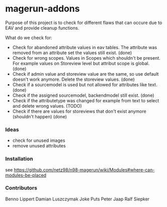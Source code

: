 # magerun-addons

Purpose of this project is to check for different flaws that can occure due to EAV and provide cleanup functions.

What do we check for:
* Check for abandoned attribute values in eav tables. The attribute was removed from an attribute set the values still exist. (done)
* Check for wrong scopes. Values in Scopes which shouldn't be present. For example values on Storeview level but attribut scope is global. (done)
* Check if admin value and storeview value are the same, so use default doesn't work anymore. Delete the storeview values. (done)
* Check if a sourcemodel is used but not allowed for attributes like text. (done)
* Check if the assigned sourcemodel, backendmodel still exist. (done)
* Check if the attributetype was changed for example from text to select and delete wrong values. (TODO)
* Check if there are values for storeviews that don't exist anymore (shouldn't happen) (done)

### Ideas

* check for unused images
* remove unused attributes

### Installation
see https://github.com/netz98/n98-magerun/wiki/Modules#where-can-modules-be-placed

### Contributors
Benno Lippert
Damian Luszczymak
Joke  Puts
Peter Jaap
Ralf Siepker
